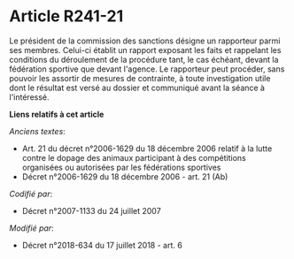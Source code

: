 # Article R241-21

Le président de la commission des sanctions désigne un rapporteur parmi ses membres. Celui-ci établit un rapport exposant les
faits et rappelant les conditions du déroulement de la procédure tant, le cas échéant, devant la fédération sportive que
devant l'agence. Le rapporteur peut procéder, sans pouvoir les assortir de mesures de contrainte, à toute investigation utile
dont le résultat est versé au dossier et communiqué avant la séance à l'intéressé.

**Liens relatifs à cet article**

_Anciens textes_:

  - Art. 21 du décret n°2006-1629 du 18 décembre 2006 relatif à la lutte contre le dopage des animaux participant à des compétitions organisées ou autorisées par les fédérations sportives
  - Décret n°2006-1629 du 18 décembre 2006 - art. 21 (Ab)

_Codifié par_:

  - Décret n°2007-1133 du 24 juillet 2007

_Modifié par_:

  - Décret n°2018-634 du 17 juillet 2018 - art. 6
